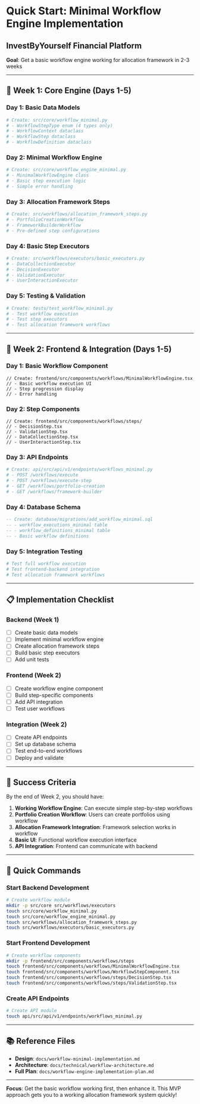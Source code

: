 # Quick Start: Minimal Workflow Engine Implementation
## InvestByYourself Financial Platform

**Goal**: Get a basic workflow engine working for allocation framework in 2-3 weeks

---

## 🚀 **Week 1: Core Engine (Days 1-5)**

### **Day 1: Basic Data Models**
```python
# Create: src/core/workflow_minimal.py
# - WorkflowStepType enum (4 types only)
# - WorkflowContext dataclass
# - WorkflowStep dataclass
# - WorkflowDefinition dataclass
```

### **Day 2: Minimal Workflow Engine**
```python
# Create: src/core/workflow_engine_minimal.py
# - MinimalWorkflowEngine class
# - Basic step execution logic
# - Simple error handling
```

### **Day 3: Allocation Framework Steps**
```python
# Create: src/workflows/allocation_framework_steps.py
# - PortfolioCreationWorkflow
# - FrameworkBuilderWorkflow
# - Pre-defined step configurations
```

### **Day 4: Basic Step Executors**
```python
# Create: src/workflows/executors/basic_executors.py
# - DataCollectionExecutor
# - DecisionExecutor
# - ValidationExecutor
# - UserInteractionExecutor
```

### **Day 5: Testing & Validation**
```python
# Create: tests/test_workflow_minimal.py
# - Test workflow execution
# - Test step executors
# - Test allocation framework workflows
```

---

## 🎨 **Week 2: Frontend & Integration (Days 1-5)**

### **Day 1: Basic Workflow Component**
```tsx
// Create: frontend/src/components/workflows/MinimalWorkflowEngine.tsx
// - Basic workflow execution UI
// - Step progression display
// - Error handling
```

### **Day 2: Step Components**
```tsx
// Create: frontend/src/components/workflows/steps/
// - DecisionStep.tsx
// - ValidationStep.tsx
// - DataCollectionStep.tsx
// - UserInteractionStep.tsx
```

### **Day 3: API Endpoints**
```python
# Create: api/src/api/v1/endpoints/workflows_minimal.py
# - POST /workflows/execute
# - POST /workflows/execute-step
# - GET /workflows/portfolio-creation
# - GET /workflows/framework-builder
```

### **Day 4: Database Schema**
```sql
-- Create: database/migrations/add_workflow_minimal.sql
-- - workflow_executions_minimal table
-- - workflow_definitions_minimal table
-- - Basic workflow definitions
```

### **Day 5: Integration Testing**
```python
# Test full workflow execution
# Test frontend-backend integration
# Test allocation framework workflows
```

---

## 📋 **Implementation Checklist**

### **Backend (Week 1)**
- [ ] Create basic data models
- [ ] Implement minimal workflow engine
- [ ] Create allocation framework steps
- [ ] Build basic step executors
- [ ] Add unit tests

### **Frontend (Week 2)**
- [ ] Create workflow engine component
- [ ] Build step-specific components
- [ ] Add API integration
- [ ] Test user workflows

### **Integration (Week 2)**
- [ ] Create API endpoints
- [ ] Set up database schema
- [ ] Test end-to-end workflows
- [ ] Deploy and validate

---

## 🎯 **Success Criteria**

By the end of Week 2, you should have:

1. **Working Workflow Engine**: Can execute simple step-by-step workflows
2. **Portfolio Creation Workflow**: Users can create portfolios using workflow
3. **Allocation Framework Integration**: Framework selection works in workflow
4. **Basic UI**: Functional workflow execution interface
5. **API Integration**: Frontend can communicate with backend

---

## 🔧 **Quick Commands**

### **Start Backend Development**
```bash
# Create workflow module
mkdir -p src/core src/workflows/executors
touch src/core/workflow_minimal.py
touch src/core/workflow_engine_minimal.py
touch src/workflows/allocation_framework_steps.py
touch src/workflows/executors/basic_executors.py
```

### **Start Frontend Development**
```bash
# Create workflow components
mkdir -p frontend/src/components/workflows/steps
touch frontend/src/components/workflows/MinimalWorkflowEngine.tsx
touch frontend/src/components/workflows/WorkflowStepComponent.tsx
touch frontend/src/components/workflows/steps/DecisionStep.tsx
touch frontend/src/components/workflows/steps/ValidationStep.tsx
```

### **Create API Endpoints**
```bash
# Create API module
touch api/src/api/v1/endpoints/workflows_minimal.py
```

---

## 📚 **Reference Files**

- **Design**: `docs/workflow-minimal-implementation.md`
- **Architecture**: `docs/technical/workflow-architecture.md`
- **Full Plan**: `docs/workflow-engine-implementation-plan.md`

---

**Focus**: Get the basic workflow working first, then enhance it. This MVP approach gets you to a working allocation framework system quickly!
